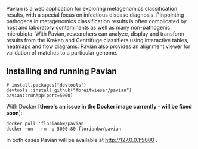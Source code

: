 Pavian is a web application for exploring metagenomics classification results, with a special focus on infectious disease diagnosis. Pinpointing pathogens in metagenomics classification results is often complicated by host and laboratory contaminants as well as many non-pathogenic microbiota. With Pavian, researchers can analyze, display and transform results from the Kraken and Centrifuge classifiers using
interactive tables, heatmaps and flow diagrams. Pavian also provides an alignment viewer for validation of matches to a particular genome.

## Installing and running Pavian

    # install.packages("devtools")
    devtools::install_github("fbreitwieser/pavian")
    pavian::runApp(port=5000)

With Docker [**there's an issue in the Docker image currently - will be fixed soon**]:

    docker pull 'florianbw/pavian'
    docker run --rm -p 5000:80 florianbw/pavian

In both cases Pavian will be available at http://127.0.0.1:5000 .
